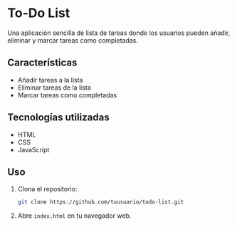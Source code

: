 # To-Do List

Una aplicación sencilla de lista de tareas donde los usuarios pueden añadir, eliminar y marcar tareas como completadas.

## Características

- Añadir tareas a la lista
- Eliminar tareas de la lista
- Marcar tareas como completadas

## Tecnologías utilizadas

- HTML
- CSS
- JavaScript

## Uso

1. Clona el repositorio:
    ```sh
    git clone https://github.com/tuusuario/todo-list.git
    ```
2. Abre `index.html` en tu navegador web.
